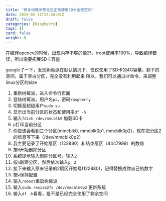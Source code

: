 ```yaml
---
title: "修复树莓派等无法正常使用SD卡全部空间"
date: 2019-02-11T17:44:01Z
draft: false
categories: [Raspberry]
tags: []
card: false
weight: 0
---
```


在编译opencv的时候，出现内存不够的情况，/root使用率100%，导致编译错误，所以需要拓展SD卡容量

google了一下，发现树莓派在默认情况下，仅仅使用了SD卡的4G容量，剩下的空间，属于空白分区，完全没有利用起来 所以，我们可以通过`df`命令，来调整linux分区的size

<!--more-->

1. 重新树莓派，进入命令行页面
2. 登陆树莓派，用户名`pi`，密码`raspberry`
3. 切换至超级用户`sudo su`
4. 显示出当前分区的状态和使用率`df -h`
5. 输入`fdisk /dev/mmcblk0` 加载SD卡
6. `p`打印当前分区
7. 你应该会看到三个分区(mmcblk0, mmcblk0p1, mmcblk0p2)，现在把分区2的信息写下来（/dev/mmcblk0p2）
8. 我主要记录了开始扇区（122880）和结束扇区（8447999）的数值
9. 按`d`开始删除分区
10. 系统提示输入删除分区号，输入`2`
11. 按`n`新建分区，然后依次输入`p`,` 2`
12. 接下来输入原来记录的2扇区开始号(122880)，记得替换成你自己的数字
13. 按`w`保持配置
14. 输入`reboot`重启树莓派
15. 输入`sudo resize2fs /dev/mmcblk0p2` 更新系统
16. 输入`df -h`看看，是不是已经完全使用了剩余空间
